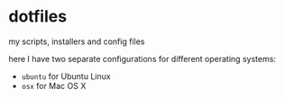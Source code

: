 # dotfiles
my scripts, installers and config files

here I have two separate configurations for different operating systems:
- `ubuntu` for Ubuntu Linux
- `osx` for Mac OS X
